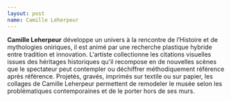 ```yaml
---
layout: post
name: Camille Leherpeur
---
```

**Camille Leherpeur** développe un univers à la rencontre de l’Histoire et de mythologies oniriques, il est animé par une recherche plastique hybride entre tradition et innovation. L'artiste collectionne les citations visuelles issues des héritages historiques qu'il recompose en de nouvelles scènes que le spectateur peut contempler ou déchiffrer méthodiquement référence après référence. Projetés, gravés, imprimés sur textile ou sur papier, les collages de Camille Leherpeur permettent de remodeler le musée selon les problématiques contemporaines et de le porter hors de ses murs.